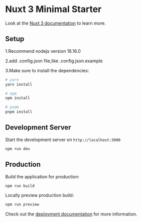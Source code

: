 # Nuxt 3 Minimal Starter

Look at the [Nuxt 3 documentation](https://nuxt.com/docs/getting-started/introduction) to learn more.

## Setup

1.Recommend nodejs version 18.16.0

2.add .config.json file,like .config.json.example

3.Make sure to install the dependencies:

```bash
# yarn
yarn install

# npm
npm install

# pnpm
pnpm install
```

## Development Server

Start the development server on `http://localhost:3000`

```bash
npm run dev
```

## Production

Build the application for production:

```bash
npm run build
```

Locally preview production build:

```bash
npm run preview
```

Check out the [deployment documentation](https://nuxt.com/docs/getting-started/deployment) for more information.
